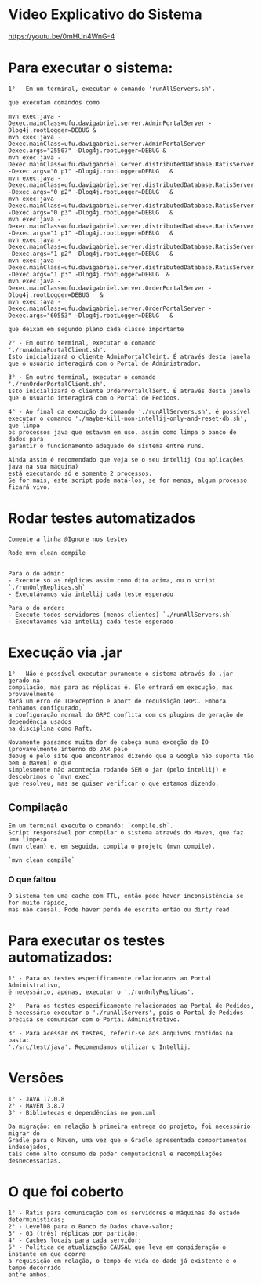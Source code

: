 # Video Explicativo do Sistema
https://youtu.be/0mHUn4WnG-4

# Para executar o sistema:

    1° - Em um terminal, executar o comando 'runAllServers.sh'.

    que executam comandos como 

```
mvn exec:java -Dexec.mainClass=ufu.davigabriel.server.AdminPortalServer -Dlog4j.rootLogger=DEBUG &
mvn exec:java -Dexec.mainClass=ufu.davigabriel.server.AdminPortalServer -Dexec.args="25507" -Dlog4j.rootLogger=DEBUG &
mvn exec:java -Dexec.mainClass=ufu.davigabriel.server.distributedDatabase.RatisServer -Dexec.args="0 p1" -Dlog4j.rootLogger=DEBUG   &
mvn exec:java -Dexec.mainClass=ufu.davigabriel.server.distributedDatabase.RatisServer -Dexec.args="0 p2" -Dlog4j.rootLogger=DEBUG   &
mvn exec:java -Dexec.mainClass=ufu.davigabriel.server.distributedDatabase.RatisServer -Dexec.args="0 p3" -Dlog4j.rootLogger=DEBUG   &
mvn exec:java -Dexec.mainClass=ufu.davigabriel.server.distributedDatabase.RatisServer -Dexec.args="1 p1" -Dlog4j.rootLogger=DEBUG   &
mvn exec:java -Dexec.mainClass=ufu.davigabriel.server.distributedDatabase.RatisServer -Dexec.args="1 p2" -Dlog4j.rootLogger=DEBUG   &
mvn exec:java -Dexec.mainClass=ufu.davigabriel.server.distributedDatabase.RatisServer -Dexec.args="1 p3" -Dlog4j.rootLogger=DEBUG  &
mvn exec:java -Dexec.mainClass=ufu.davigabriel.server.OrderPortalServer -Dlog4j.rootLogger=DEBUG   &
mvn exec:java -Dexec.mainClass=ufu.davigabriel.server.OrderPortalServer -Dexec.args="60553" -Dlog4j.rootLogger=DEBUG   &
```

    que deixam em segundo plano cada classe importante

    2° - Em outro terminal, executar o comando './runAdminPortalClient.sh'.
    Isto inicializará o cliente AdminPortalCleint. É através desta janela
    que o usuário interagirá com o Portal de Administrador.
    
    3° - Em outro terminal, executar o comando './runOrderPortalClient.sh'.
    Isto inicializará o cliente OrderPortalClient. É através desta janela
    que o usuário interagirá com o Portal de Pedidos.

    4° - Ao final da execução do comando './runAllServers.sh', é possível
    executar o comando './maybe-kill-non-intellij-only-and-reset-db.sh', que limpa
    os processos java que estavam em uso, assim como limpa o banco de dados para
    garantir o funcionamento adequado do sistema entre runs.

    Ainda assim é recomendado que veja se o seu intellij (ou aplicações java na sua máquina)
    está executando só e somente 2 processos.
    Se for mais, este script pode matá-los, se for menos, algum processo ficará vivo.

# Rodar testes automatizados

    Comente a linha @Ignore nos testes

    Rode mvn clean compile


    Para o do admin:
    - Execute só as réplicas assim como dito acima, ou o script `./runOnlyReplicas.sh`
    - Executávamos via intellij cada teste esperado

    Para o do order:
    - Execute todos servidores (menos clientes) `./runAllServers.sh`
    - Executávamos via intellij cada teste esperado


# Execução via .jar

    1° - Não é possível executar puramente o sistema através do .jar gerado na 
    compilação, mas para as réplicas é. Ele entrará em execução, mas provavelmente 
    dará um erro de IOException e abort de requisição GRPC. Embora tenhamos configurado,
    a configuração normal do GRPC conflita com os plugins de geração de dependência usados
    na disciplina como Raft.

    Novamente passamos muita dor de cabeça numa exceção de IO (provavelmente interno do JAR pelo 
    debug e pelo site que encontramos dizendo que a Google não suporta tão bem o Maven) e que
    simplesmente não acontecia rodando SEM o jar (pelo intellij) e descobrimos o `mvn exec`
    que resolveu, mas se quiser verificar o que estamos dizendo.

## Compilação

    Em um terminal execute o comando: `compile.sh`.
    Script responsável por compilar o sistema através do Maven, que faz uma limpeza
    (mvn clean) e, em seguida, compila o projeto (mvn compile).

    `mvn clean compile`

### O que faltou
    
    O sistema tem uma cache com TTL, então pode haver inconsistência se for muito rápido,
    mas não causal. Pode haver perda de escrita então ou dirty read.
    

# Para executar os testes automatizados:

    1° - Para os testes especificamente relacionados ao Portal Administrativo,
    é necessário, apenas, executar o './runOnlyReplicas'.

    2° - Para os testes especificamente relacionados ao Portal de Pedidos,
    é necessário executar o './runAllServers', pois o Portal de Pedidos
    precisa se comunicar com o Portal Administrativo.

    3° - Para acessar os testes, referir-se aos arquivos contidos na pasta:
    './src/test/java'. Recomendamos utilizar o Intellij.

# Versões

    1° - JAVA 17.0.8
    2° - MAVEN 3.8.7
    3° - Bibliotecas e dependências no pom.xml

    Da migração: em relação à primeira entrega do projeto, foi necessário migrar do
    Gradle para o Maven, uma vez que o Gradle apresentada comportamentos indesejados,
    tais como alto consumo de poder computacional e recompilações desnecessárias.

# O que foi coberto

    1° - Ratis para comunicação com os servidores e máquinas de estado determinísticas;
    2° - LevelDB para o Banco de Dados chave-valor;
    3° - 03 (três) réplicas por partição;
    4° - Caches locais para cada servidor;
    5° - Política de atualização CAUSAL que leva em consideração o instante em que ocorre
    a requisição em relação, o tempo de vida do dado já existente e o tempo decorrido
    entre ambos.
